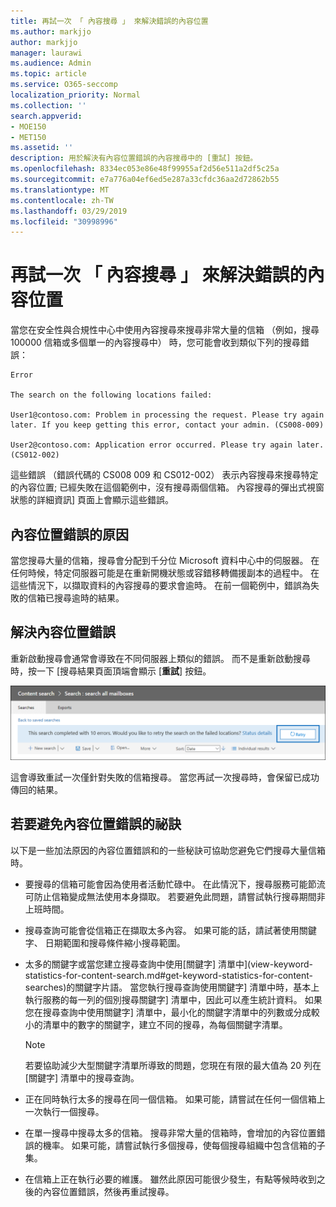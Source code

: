 ```yaml
---
title: 再試一次 「 內容搜尋 」 來解決錯誤的內容位置
ms.author: markjjo
author: markjjo
manager: laurawi
ms.audience: Admin
ms.topic: article
ms.service: O365-seccomp
localization_priority: Normal
ms.collection: ''
search.appverid:
- MOE150
- MET150
ms.assetid: ''
description: 用於解決有內容位置錯誤的內容搜尋中的 [重試] 按鈕。
ms.openlocfilehash: 8334ec053e86e48f99955af2d56e511a2df5c25a
ms.sourcegitcommit: e7a776a04ef6ed5e287a33cfdc36aa2d72862b55
ms.translationtype: MT
ms.contentlocale: zh-TW
ms.lasthandoff: 03/29/2019
ms.locfileid: "30998996"
---
```

# <a name="retry-a-content-search-to-resolve-a-content-location-error"></a>再試一次 「 內容搜尋 」 來解決錯誤的內容位置

當您在安全性與合規性中心中使用內容搜尋來搜尋非常大量的信箱 （例如，搜尋 100000 信箱或多個單一的內容搜尋中） 時，您可能會收到類似下列的搜尋錯誤：

```
Error

The search on the following locations failed:

User1@contoso.com: Problem in processing the request. Please try again later. If you keep getting this error, contact your admin. (CS008-009)

User2@contoso.com: Application error occurred. Please try again later. (CS012-002)
```

這些錯誤 （錯誤代碼的 CS008 009 和 CS012-002） 表示內容搜尋來搜尋特定的內容位置; 已經失敗在這個範例中，沒有搜尋兩個信箱。 內容搜尋的彈出式視窗狀態的詳細資訊] 頁面上會顯示這些錯誤。

## <a name="cause-of-content-location-errors"></a>內容位置錯誤的原因

當您搜尋大量的信箱，搜尋會分配到千分位 Microsoft 資料中心中的伺服器。 在任何時候，特定伺服器可能是在重新開機狀態或容錯移轉備援副本的過程中。 在這些情況下，以擷取資料的內容搜尋的要求會逾時。 在前一個範例中，錯誤為失敗的信箱已搜尋逾時的結果。

## <a name="resolving-content-location-errors"></a>解決內容位置錯誤

重新啟動搜尋會通常會導致在不同伺服器上類似的錯誤。 而不是重新啟動搜尋時，按一下 [搜尋結果頁面頂端會顯示 [**重試**] 按鈕。

![按一下 [重試] 按鈕，以解決內容位置錯誤](media/retrycontentsearch3.png)

這會導致重試一次僅針對失敗的信箱搜尋。 當您再試一次搜尋時，會保留已成功傳回的結果。

## <a name="tips-to-avoid-content-location-errors"></a>若要避免內容位置錯誤的祕訣

以下是一些加法原因的內容位置錯誤和的一些秘訣可協助您避免它們搜尋大量信箱時。

- 要搜尋的信箱可能會因為使用者活動忙碌中。 在此情況下，搜尋服務可能節流可防止信箱變成無法使用本身擷取。 若要避免此問題，請嘗試執行搜尋期間非上班時間。

- 搜尋查詢可能會從信箱正在擷取太多內容。 如果可能的話，請試著使用關鍵字、 日期範圍和搜尋條件縮小搜尋範圍。

- 太多的關鍵字或當您建立搜尋查詢中使用[關鍵字] 清單中](view-keyword-statistics-for-content-search.md#get-keyword-statistics-for-content-searches)的關鍵字片語。 當您執行搜尋查詢使用關鍵字] 清單中時，基本上執行服務的每一列的個別搜尋關鍵字] 清單中，因此可以產生統計資料。 如果您在搜尋查詢中使用關鍵字] 清單中，最小化的關鍵字清單中的列數或分成較小的清單中的數字的關鍵字，建立不同的搜尋，為每個關鍵字清單。

  > [!NOTE]
  > 若要協助減少大型關鍵字清單所導致的問題，您現在有限的最大值為 20 列在 [關鍵字] 清單中的搜尋查詢。

- 正在同時執行太多的搜尋在同一個信箱。 如果可能，請嘗試在任何一個信箱上一次執行一個搜尋。

- 在單一搜尋中搜尋太多的信箱。 搜尋非常大量的信箱時，會增加的內容位置錯誤的機率。 如果可能，請嘗試執行多個搜尋，使每個搜尋組織中包含信箱的子集。

- 在信箱上正在執行必要的維護。 雖然此原因可能很少發生，有點等候時收到之後的內容位置錯誤，然後再重試搜尋。
